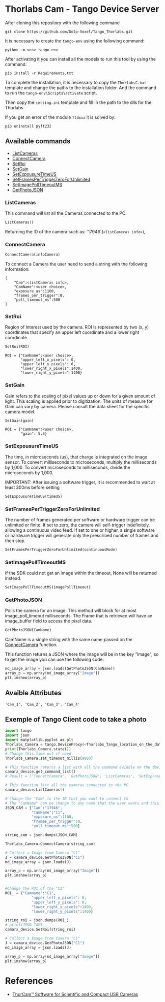 # Thorlabs Cam - Tango Device Server

After cloning this repository with the following command

```
git clone https://github.com/Golp-Voxel/Tango_Thorlabs.git
```

It is necessary to create the `tango-env` using the following command:

```
python -m venv tango-env
```

After activating it you can install all the models to run this tool by using the command:

```
pip install -r Requirements.txt
```

To complete the installation, it is necessary to copy the `ThorlabsC.bat` template and change the paths to the installation folder. And the command to run the `tango-env\Scripts\activate` script. 

Then copy the `setting.ini` template and fill in the path to the dlls for the Thorlabs.


If you get an error of the module `ftdxxx` it is solved by:
```
pip uninstall pyft232
```



## Available commands
- [ListCameras](#ListCameras)
- [ConnectCamera](#ConnectCamera)
- [SetRoi](#SetRoi)
- [SetGain](#SetGain)
- [SetExpousureTimeUS](#SetExpousureTimeUS)
- [SetFramesPerTriggerZeroForUnlimited](#SetFramesPerTriggerZeroForUnlimited)
- [SetImagePollTimeoutMS](#SetImagePollTimeoutMS)
- [GetPhotoJSON](#GetPhotoJSON)

### ListCameras

This command will list all the Cameras connected to the PC.
``` python
ListCameras()
```

Returning the ID of the camera such as: '17946'(`<listCameras info>`),

### ConnectCamera

```python
ConnectCamera(infoCamera)
```
To connect a Camera the user need to send a string with the following information:
```
{
    "Cam":<listCameras info>,
    "CamName":<user choice>,
    "exposure_us":1100,
    "frames_per_trigger":0,
    "poll_timeout_ms":500
}
```

### SetRoi

Region of Interest used by the camera. ROI is represented by two (x, y) coordinates that specify
an upper left coordinate and a lower right coordinate.

``` python
SetRoi(ROI)
```

```
ROI = {"CamName":<user choice>,
       "upper_left_x_pixels": 0,
       "upper_left_y_pixels": 0,
       "lower_right_x_pixels":1400, 
       "lower_right_y_pixels":1400}
```


### SetGain

Gain refers to the scaling of pixel values up or down for a given amount of light. This scaling is applied prior to digitization. The units of measure for Gain can vary by camera. Please consult the data sheet for the specific camera model.

``` python
SetGain(gain)
```

```
ROI = {"CamName":<user choice>,
       "gain": 5.5}
```

### SetExpousureTimeUS

The time, in microseconds (us), that charge is integrated on the image sensor.
To convert milliseconds to microseconds, multiply the milliseconds by 1,000. To convert microseconds to milliseconds, divide the microseconds by 1,000.

IMPORTANT: After issuing a software trigger, it is recommended to wait at least 300ms before setting

``` python
SetExpousureTimeUS(timeUS)
```

### SetFramesPerTriggerZeroForUnlimited


The number of frames generated per software or hardware trigger can be unlimited or finite. If set to zero, the camera will self-trigger indefinitely, allowing a continuous video feed. If set to one or higher, a single software or hardware trigger will generate only the prescribed number of frames and then stop.

``` python
SetFramesPerTriggerZeroForUnlimited(continuousMode)
```

### SetImagePollTimeoutMS

If the SDK could not get an image within the timeout, None will be returned instead.

``` python
SetImagePollTimeoutMS(imagePollTimeout)
```

### GetPhotoJSON
Polls the camera for an image. This method will block for at most image_poll_timeout milliseconds.
The Frame that is retrieved will have an image_buffer field to access the pixel data.


``` python
GetPhotoJSON(CamName)
```

CamName is a single string with the same name passed on the [ConnectCamera](#ConnectCamera) function.


This function returns a JSON where the image will be in the key "Image", so to get the image you can use the following code:

``` python
nd_image_array = json.loads(GetPhotoJSON(CamName))
array_p = np.array(nd_image_array["Image"])
plt.imshow(array_p)
```


## Avaible Attributes

```
'Cam_1', 'Cam_2', 'Cam_3', 'Cam_4'
```

## Exemple of Tango Client code to take a photo
```python
import tango
import json
import matplotlib.pyplot as plt
Thorlabs_Camera = tango.DeviceProxy(<Thorlabs_Tango_location_on_the_database>)
print(Thorlabs_Camera.state())
# Change this time out if need
Thorlabs_Camera.set_timeout_millis(9000) 

# This function returns a list with all the command aviable on the device server
camara_device.get_command_list()
# Result = ['ConnectCamera', 'GetPhotoJSON', 'ListCameras', 'SetExpousureTimeUS', 'SetFramesPerTriggerZeroForUnlimited', 'SetGain', 'SetImagePollTimeoutMS', 'SetRoi']

# This function list all the cameras connected to the PC
camara_device.ListCameras() 

# Change the "Cam" to the ID that you want to connect to
# The "CamName" can be change to any name that the user wants and this will be use to identify.
JSON_CAM = {"Cam":"17946",
            "CamName":"C1",
            "exposure_us":1100,
            "frames_per_trigger":0,
            "poll_timeout_ms":500}

string_cam = json.dumps(JSON_CAM)

Thorlabs_Camera.ConnectCamera(string_cam)

# Collect a Image from Camera "C1"
J = camara_device.GetPhotoJSON("C1")
nd_image_array = json.loads(J)

array_p = np.array(nd_image_array["Image"])
plt.imshow(array_p)


#Change the ROI of the "C1"
ROI_ = {"CamName":"C1",
            "upper_left_x_pixels": 0,
            "upper_left_y_pixels": 0,
            "lower_right_x_pixels":1400, 
            "lower_right_y_pixels":1400}

string_roi = json.dumps(ROI_)
# print(JSON_CAM)
camara_device.SetRoi(string_roi)

# Collect a Image from Camera "C1"
J = camara_device.GetPhotoJSON("C1")
nd_image_array = json.loads(J)

array_p = np.array(nd_image_array["Image"])
plt.imshow(array_p)
```


# References

- [ThorCam™ Software for Scientific and Compact USB Cameras](https://www.thorlabs.com/software_pages/ViewSoftwarePage.cfm?Code=ThorCam)
